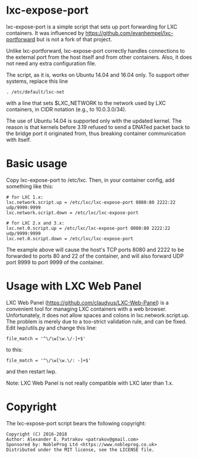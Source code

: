 # lxc-expose-port

lxc-expose-port is a simple script that sets up port forwarding for LXC
containers. It was influenced by https://github.com/evanhempel/lxc-portforward
but is not a fork of that project.

Unlike lxc-portforward, lxc-expose-port correctly handles connections to the
external port from the host itself and from other containers. Also, it does
not need any extra configuration file.

The script, as it is, works on Ubuntu 14.04 and 16.04 only. To support other
systems, replace this line

    . /etc/default/lxc-net

with a line that sets $LXC_NETWORK to the network used by LXC containers, in
CIDR notation (e.g., to 10.0.3.0/34).

The use of Ubuntu 14.04 is supported only with the updated kernel. The reason
is that kernels before 3.19 refused to send a DNATed packet back to the bridge
port it originated from, thus breaking container communication with itself.

# Basic usage

Copy lxc-expose-port to /etc/lxc. Then, in your container config, add
something like this:

    # for LXC 1.x:
    lxc.network.script.up = /etc/lxc/lxc-expose-port 8080:80 2222:22 udp/9999:9999
    lxc.network.script.down = /etc/lxc/lxc-expose-port

    # for LXC 2.x and 3.x:
    lxc.net.0.script.up = /etc/lxc/lxc-expose-port 8080:80 2222:22 udp/9999:9999
    lxc.net.0.script.down = /etc/lxc/lxc-expose-port

The example above will cause the host's TCP ports 8080 and 2222 to be
forwarded to ports 80 and 22 of the container, and will also forward UDP port
9999 to port 9999 of the container.

# Usage with LXC Web Panel

LXC Web Panel (https://github.com/claudyus/LXC-Web-Panel) is a convenient tool
for managing LXC containers with a web browser. Unfortunately, it does not
allow spaces and colons in lxc.network.script.up. The problem is merely due to
a too-strict validation rule, and can be fixed. Edit lwp/utils.py and change
this line:

    file_match = '^\/\w[\w.\/-]+$'

to this:

    file_match = '^\/\w[\w.\/: -]+$'

and then restart lwp.

Note: LXC Web Panel is not really compatible with LXC later than 1.x.

# Copyright

The lxc-expose-port script bears the following copyright:

    Copyright (C) 2016-2018
    Author: Alexander E. Patrakov <patrakov@gmail.com>
    Sponsored by: NobleProg Ltd <https://www.nobleprog.co.uk>
    Distributed under the MIT license, see the LICENSE file.
